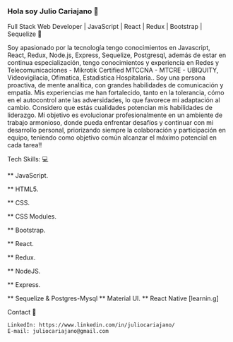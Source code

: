 ### Hola soy Julio Cariajano 👋
Full Stack Web Developer  | JavaScript | React | Redux | Bootstrap | Sequelize 🚀

Soy apasionado por la tecnología tengo conocimientos en Javascript, React, Redux, Node.js, Express, Sequelize, Postgresql, además de estar en continua especialización, tengo conocimientos y experiencia en Redes y Telecomunicaciones - Mikrotik Certified MTCCNA - MTCRE - UBIQUITY, Videovigilacia, Ofimatica, Estadistica Hospitalaria..
Soy una persona proactiva, de mente analítica, con grandes habilidades de comunicación y empatía.
Mis experiencias me han fortalecido, tanto en la tolerancia, cómo en el autocontrol ante las adversidades, lo que favorece mi adaptación al cambio.
Considero que estás cualidades potencian mis habilidades de liderazgo.
Mi objetivo es evolucionar profesionalmente en un ambiente de trabajo armonioso, donde pueda enfrentar desafíos y continuar con mi desarrollo personal, priorizando siempre la colaboración y participación en equipo, teniendo como objetivo común alcanzar el máximo potencial en cada tarea!!

Tech Skills: 💻

** JavaScript.

**  HTML5.

**  CSS.

**  CSS Modules.

**  Bootstrap.

**  React.

**  Redux.

**  NodeJS.

**  Express.

** Sequelize & Postgres-Mysql
** Material UI.
** React Native [learnin.g]

Contact 📩

    LinkedIn: https://www.linkedin.com/in/juliocariajano/
    E-mail: juliocariajano@gmail.com
   

<!--
**juliocariajano/juliocariajano** is a ✨ _special_ ✨ repository because its `README.md` (this file) appears on your GitHub profile.

Here are some ideas to get you started:

- 🔭 I’m currently working on ...
- 🌱 I’m currently learning ...
- 👯 I’m looking to collaborate on ...
- 🤔 I’m looking for help with ...
- 💬 Ask me about ...
- 📫 How to reach me: ...
- 😄 Pronouns: ...
- ⚡ Fun fact: ...
-->
